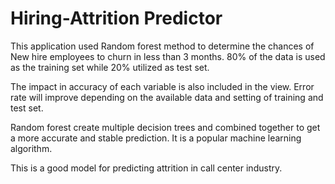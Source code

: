 # Hiring-Attrition Predictor
This application used Random forest method to determine the chances of New hire employees to churn in less than 3 months.
80% of the data is used as the training set while 20% utilized as test set.

The impact in accuracy of each variable is also included in the view.
Error rate will improve depending on the available data and setting of training and test set.

Random forest create multiple decision trees and combined together to get a more accurate and stable prediction.
It is a popular machine learning algorithm.

This is a good model for predicting attrition in call center industry.
